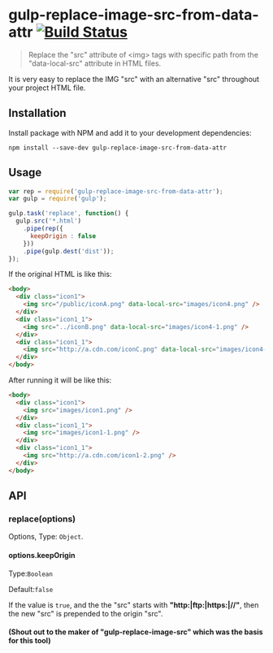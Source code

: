 # gulp-replace-image-src-from-data-attr [![Build Status](https://travis-ci.org/ToNyOyO/gulp-replace-image-src-from-data-attr.svg?branch=master)](https://travis-ci.org/ToNyOyO/gulp-replace-image-src-from-data-attr)


> Replace the \"src\" attribute of \<img\> tags with specific path from the \"data-local-src\" attribute in HTML files. 

It is very easy to replace the IMG "src" with an alternative "src" throughout your project HTML file.

## Installation

Install package with NPM and add it to your development dependencies:

`npm install --save-dev gulp-replace-image-src-from-data-attr`

## Usage

```javascript
var rep = require('gulp-replace-image-src-from-data-attr');
var gulp = require('gulp');

gulp.task('replace', function() {
  gulp.src('*.html')
    .pipe(rep({
      keepOrigin : false
    }))
    .pipe(gulp.dest('dist'));
});
```
If the original HTML is like this:
```html
<body>
  <div class="icon1">
    <img src="/public/iconA.png" data-local-src="images/icon4.png" />
  </div>
  <div class="icon1_1">
    <img src="../iconB.png" data-local-src="images/icon4-1.png" />
  </div>
  <div class="icon1_1">
    <img src="http://a.cdn.com/iconC.png" data-local-src="images/icon4-2.png" />
  </div>
</body>
```
After running it will be like this:
```html
<body>
  <div class="icon1">
    <img src="images/icon1.png" />
  </div>
  <div class="icon1_1">
    <img src="images/icon1-1.png" />
  </div>
  <div class="icon1_1">
    <img src="http://a.cdn.com/icon1-2.png" />
  </div>
</body>
```

## API

### replace(options)

Options, Type: `Object`.

#### options.keepOrigin

Type:`Boolean`

Default:`false`

If the value is `true`, and the the "src" starts with **"http:|ftp:|https:|//"**, then the new "src" is prepended to the origin "src".

#### (Shout out to the maker of "gulp-replace-image-src" which was the basis for this tool) 